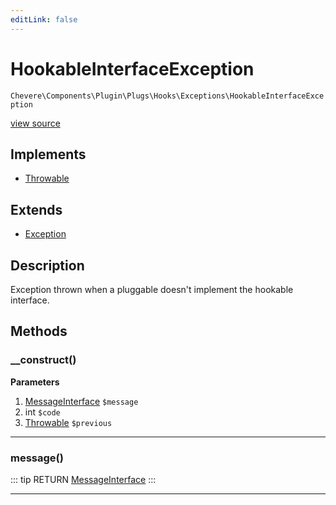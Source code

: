 ```yaml
---
editLink: false
---
```


# HookableInterfaceException

`Chevere\Components\Plugin\Plugs\Hooks\Exceptions\HookableInterfaceException`

[view source](https://github.com/chevere/chevere/blob/master/exceptions/Plugs/Hooks/HookableInterfaceException.php)

## Implements

- [Throwable](https://www.php.net/manual/class.throwable)

## Extends

- [Exception](../../../../../Exceptions/Core/Exception.md)

## Description

Exception thrown when a pluggable doesn't implement the hookable interface.

## Methods

### __construct()

**Parameters**

1. [MessageInterface](../../../../../Interfaces/Message/MessageInterface.md) `$message`
2. int `$code`
3. [Throwable](https://www.php.net/manual/class.throwable) `$previous`

---

### message()

::: tip RETURN
[MessageInterface](../../../../../Interfaces/Message/MessageInterface.md)
:::

---

